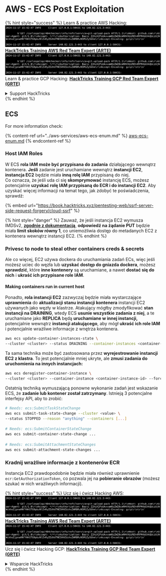 # AWS - ECS Post Exploitation

{% hint style="success" %}
Learn & practice AWS Hacking:<img src="../../../.gitbook/assets/image (1).png" alt="" data-size="line">[**HackTricks Training AWS Red Team Expert (ARTE)**](https://training.hacktricks.xyz/courses/arte)<img src="../../../.gitbook/assets/image (1).png" alt="" data-size="line">\
Learn & practice GCP Hacking: <img src="../../../.gitbook/assets/image (2).png" alt="" data-size="line">[**HackTricks Training GCP Red Team Expert (GRTE)**<img src="../../../.gitbook/assets/image (2).png" alt="" data-size="line">](https://training.hacktricks.xyz/courses/grte)

<details>

<summary>Support HackTricks</summary>

* Check the [**subscription plans**](https://github.com/sponsors/carlospolop)!
* **Join the** 💬 [**Discord group**](https://discord.gg/hRep4RUj7f) or the [**telegram group**](https://t.me/peass) or **follow** us on **Twitter** 🐦 [**@hacktricks\_live**](https://twitter.com/hacktricks\_live)**.**
* **Share hacking tricks by submitting PRs to the** [**HackTricks**](https://github.com/carlospolop/hacktricks) and [**HackTricks Cloud**](https://github.com/carlospolop/hacktricks-cloud) github repos.

</details>
{% endhint %}

## ECS

For more information check:

{% content-ref url="../aws-services/aws-ecs-enum.md" %}
[aws-ecs-enum.md](../aws-services/aws-ecs-enum.md)
{% endcontent-ref %}

### Host IAM Roles

W ECS **rola IAM może być przypisana do zadania** działającego wewnątrz kontenera. **Jeśli** zadanie jest uruchamiane wewnątrz **instancji EC2**, **instancja EC2** będzie miała **inną rolę IAM** przypisaną do niej.\
Co oznacza, że jeśli uda ci się **skomprymować** instancję ECS, możesz potencjalnie **uzyskać rolę IAM przypisaną do ECR i do instancji EC2**. Aby uzyskać więcej informacji na temat tego, jak zdobyć te poświadczenia, sprawdź:

{% embed url="https://book.hacktricks.xyz/pentesting-web/ssrf-server-side-request-forgery/cloud-ssrf" %}

{% hint style="danger" %}
Zauważ, że jeśli instancja EC2 wymusza IMDSv2, [**zgodnie z dokumentacją**](https://docs.aws.amazon.com/AWSEC2/latest/UserGuide/instance-metadata-v2-how-it-works.html), **odpowiedź na żądanie PUT** będzie miała **limit skoków równy 1**, co uniemożliwia dostęp do metadanych EC2 z kontenera wewnątrz instancji EC2.
{% endhint %}

### Privesc to node to steal other containers creds & secrets

Ale co więcej, EC2 używa dockera do uruchamiania zadań ECs, więc jeśli możesz uciec do węzła lub **uzyskać dostęp do gniazda dockera**, możesz **sprawdzić**, które **inne kontenery** są uruchamiane, a nawet **dostać się do nich** i **ukraść ich przypisane role IAM**.

#### Making containers run in current host

Ponadto, **rola instancji EC2** zazwyczaj będzie miała wystarczające **uprawnienia** do **aktualizacji stanu instancji kontenera** instancji EC2 używanych jako węzły w klastrze. Atakujący mógłby zmodyfikować **stan instancji na DRAINING**, wtedy ECS **usunie wszystkie zadania z niej**, a te uruchamiane jako **REPLICA** będą **uruchamiane w innej instancji,** potencjalnie wewnątrz **instancji atakującego**, aby mógł **ukraść ich role IAM** i potencjalnie wrażliwe informacje z wnętrza kontenera.
```bash
aws ecs update-container-instances-state \
--cluster <cluster> --status DRAINING --container-instances <container-instance-id>
```
Ta sama technika może być zastosowana przez **wyrejestrowanie instancji EC2 z klastra**. To jest potencjalnie mniej ukryte, ale **zmusi zadania do uruchomienia na innych instancjach:**
```bash
aws ecs deregister-container-instance \
--cluster <cluster> --container-instance <container-instance-id> --force
```
Ostatnią techniką wymuszającą ponowne wykonanie zadań jest wskazanie ECS, że **zadanie lub kontener został zatrzymany**. Istnieją 3 potencjalne interfejsy API, aby to zrobić:
```bash
# Needs: ecs:SubmitTaskStateChange
aws ecs submit-task-state-change --cluster <value> \
--status STOPPED --reason "anything" --containers [...]

# Needs: ecs:SubmitContainerStateChange
aws ecs submit-container-state-change ...

# Needs: ecs:SubmitAttachmentStateChanges
aws ecs submit-attachment-state-changes ...
```
### Kradnij wrażliwe informacje z kontenerów ECR

Instancja EC2 prawdopodobnie będzie miała również uprawnienie `ecr:GetAuthorizationToken`, co pozwala jej na **pobieranie obrazów** (możesz szukać w nich wrażliwych informacji).

{% hint style="success" %}
Ucz się i ćwicz Hacking AWS:<img src="../../../.gitbook/assets/image (1).png" alt="" data-size="line">[**HackTricks Training AWS Red Team Expert (ARTE)**](https://training.hacktricks.xyz/courses/arte)<img src="../../../.gitbook/assets/image (1).png" alt="" data-size="line">\
Ucz się i ćwicz Hacking GCP: <img src="../../../.gitbook/assets/image (2).png" alt="" data-size="line">[**HackTricks Training GCP Red Team Expert (GRTE)**<img src="../../../.gitbook/assets/image (2).png" alt="" data-size="line">](https://training.hacktricks.xyz/courses/grte)

<details>

<summary>Wsparcie HackTricks</summary>

* Sprawdź [**plany subskrypcyjne**](https://github.com/sponsors/carlospolop)!
* **Dołącz do** 💬 [**grupy Discord**](https://discord.gg/hRep4RUj7f) lub [**grupy telegramowej**](https://t.me/peass) lub **śledź** nas na **Twitterze** 🐦 [**@hacktricks\_live**](https://twitter.com/hacktricks\_live)**.**
* **Dziel się trikami hackingowymi, przesyłając PR-y do** [**HackTricks**](https://github.com/carlospolop/hacktricks) i [**HackTricks Cloud**](https://github.com/carlospolop/hacktricks-cloud) repozytoriów na githubie.

</details>
{% endhint %}
